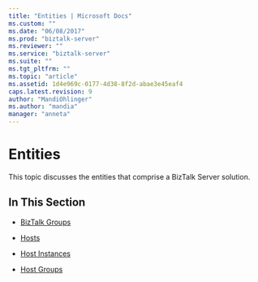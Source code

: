 ```yaml
---
title: "Entities | Microsoft Docs"
ms.custom: ""
ms.date: "06/08/2017"
ms.prod: "biztalk-server"
ms.reviewer: ""
ms.service: "biztalk-server"
ms.suite: ""
ms.tgt_pltfrm: ""
ms.topic: "article"
ms.assetid: 1d4e969c-0177-4d38-8f2d-abae3e45eaf4
caps.latest.revision: 9
author: "MandiOhlinger"
ms.author: "mandia"
manager: "anneta"
---
```

# Entities
This topic discusses the entities that comprise a BizTalk Server solution.  
  
## In This Section  
  
-   [BizTalk Groups](../core/biztalk-groups.md)  
  
-   [Hosts](../core/hosts.md)  
  
-   [Host Instances](../core/host-instances.md)  
  
-   [Host Groups](../core/host-groups.md)